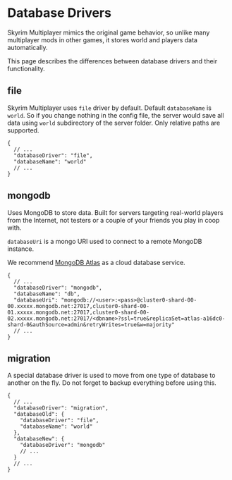 # Database Drivers

Skyrim Multiplayer mimics the original game behavior, so unlike many multiplayer mods in other games, it stores world and players data automatically.

This page describes the differences between database drivers and their functionality.

## file

Skyrim Multiplayer uses `file` driver by default. Default `databaseName` is `world`. So if you change nothing in the config file, the server would save all data using `world` subdirectory of the server folder. Only relative paths are supported.

```json5
{
  // ...
  "databaseDriver": "file",
  "databaseName": "world"
  // ...
}
```

## mongodb

Uses MongoDB to store data. Built for servers targeting real-world players from the Internet, not testers or a couple of your friends you play in coop with.

`databaseUri` is a mongo URI used to connect to a remote MongoDB instance.

We recommend [MongoDB Atlas](https://www.mongodb.com/cloud/atlas) as a cloud database service.

```json5
{
  // ...
  "databaseDriver": "mongodb",
  "databaseName": "db",
  "databaseUri": "mongodb://<user>:<pass>@cluster0-shard-00-00.xxxxx.mongodb.net:27017,cluster0-shard-00-01.xxxxx.mongodb.net:27017,cluster0-shard-00-02.xxxxx.mongodb.net:27017/<dbname>?ssl=true&replicaSet=atlas-a16dc0-shard-0&authSource=admin&retryWrites=true&w=majority"
  // ...
}
```

## migration

A special database driver is used to move from one type of database to another on the fly. Do not forget to backup everything before using this.

```json5
{
  // ...
  "databaseDriver": "migration",
  "databaseOld": {
    "databaseDriver": "file",
    "databaseName": "world"
  },
  "databaseNew": {
    "databaseDriver": "mongodb"
    // ...
  }
  // ...
}
```
